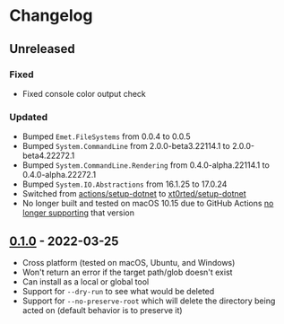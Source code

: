 # Changelog

## Unreleased

### Fixed

- Fixed console color output check

### Updated

- Bumped `Emet.FileSystems` from 0.0.4 to 0.0.5
- Bumped `System.CommandLine` from 2.0.0-beta3.22114.1 to 2.0.0-beta4.22272.1
- Bumped `System.CommandLine.Rendering` from 0.4.0-alpha.22114.1 to 0.4.0-alpha.22272.1
- Bumped `System.IO.Abstractions` from 16.1.25 to 17.0.24
- Switched from [actions/setup-dotnet](https://github.com/actions/setup-dotnet) to [xt0rted/setup-dotnet](https://github.com/xt0rted/setup-dotnet)
- No longer built and tested on macOS 10.15 due to GitHub Actions [no longer supporting](https://github.com/actions/virtual-environments/issues/5583) that version

## [0.1.0](https://github.com/xt0rted/dotnet-rimraf/releases/tag/v0.1.0) - 2022-03-25

- Cross platform (tested on macOS, Ubuntu, and Windows)
- Won't return an error if the target path/glob doesn't exist
- Can install as a local or global tool
- Support for `--dry-run` to see what would be deleted
- Support for `--no-preserve-root` which will delete the directory being acted on (default behavior is to preserve it)
